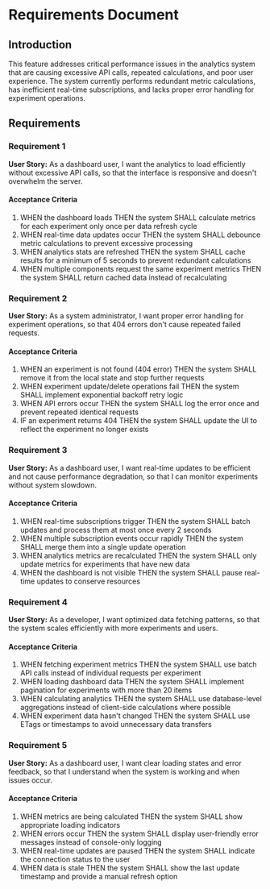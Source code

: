 # Requirements Document

## Introduction

This feature addresses critical performance issues in the analytics system that are causing excessive API calls, repeated calculations, and poor user experience. The system currently performs redundant metric calculations, has inefficient real-time subscriptions, and lacks proper error handling for experiment operations.

## Requirements

### Requirement 1

**User Story:** As a dashboard user, I want the analytics to load efficiently without excessive API calls, so that the interface is responsive and doesn't overwhelm the server.

#### Acceptance Criteria

1. WHEN the dashboard loads THEN the system SHALL calculate metrics for each experiment only once per data refresh cycle
2. WHEN real-time data updates occur THEN the system SHALL debounce metric calculations to prevent excessive processing
3. WHEN analytics stats are refreshed THEN the system SHALL cache results for a minimum of 5 seconds to prevent redundant calculations
4. WHEN multiple components request the same experiment metrics THEN the system SHALL return cached data instead of recalculating

### Requirement 2

**User Story:** As a system administrator, I want proper error handling for experiment operations, so that 404 errors don't cause repeated failed requests.

#### Acceptance Criteria

1. WHEN an experiment is not found (404 error) THEN the system SHALL remove it from the local state and stop further requests
2. WHEN experiment update/delete operations fail THEN the system SHALL implement exponential backoff retry logic
3. WHEN API errors occur THEN the system SHALL log the error once and prevent repeated identical requests
4. IF an experiment returns 404 THEN the system SHALL update the UI to reflect the experiment no longer exists

### Requirement 3

**User Story:** As a dashboard user, I want real-time updates to be efficient and not cause performance degradation, so that I can monitor experiments without system slowdown.

#### Acceptance Criteria

1. WHEN real-time subscriptions trigger THEN the system SHALL batch updates and process them at most once every 2 seconds
2. WHEN multiple subscription events occur rapidly THEN the system SHALL merge them into a single update operation
3. WHEN analytics metrics are recalculated THEN the system SHALL only update metrics for experiments that have new data
4. WHEN the dashboard is not visible THEN the system SHALL pause real-time updates to conserve resources

### Requirement 4

**User Story:** As a developer, I want optimized data fetching patterns, so that the system scales efficiently with more experiments and users.

#### Acceptance Criteria

1. WHEN fetching experiment metrics THEN the system SHALL use batch API calls instead of individual requests per experiment
2. WHEN loading dashboard data THEN the system SHALL implement pagination for experiments with more than 20 items
3. WHEN calculating analytics THEN the system SHALL use database-level aggregations instead of client-side calculations where possible
4. WHEN experiment data hasn't changed THEN the system SHALL use ETags or timestamps to avoid unnecessary data transfers

### Requirement 5

**User Story:** As a dashboard user, I want clear loading states and error feedback, so that I understand when the system is working and when issues occur.

#### Acceptance Criteria

1. WHEN metrics are being calculated THEN the system SHALL show appropriate loading indicators
2. WHEN errors occur THEN the system SHALL display user-friendly error messages instead of console-only logging
3. WHEN real-time updates are paused THEN the system SHALL indicate the connection status to the user
4. WHEN data is stale THEN the system SHALL show the last update timestamp and provide a manual refresh option